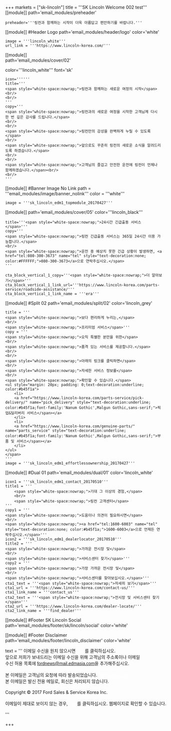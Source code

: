 
+++
markets = ["sk-lincoln"]
title = '''SK Lincoln Welcome 002 test'''
[[module]]
path='email_modules/preheader'


	preheader='''링컨과 함께하는 시작이 더욱 아름답고 편안하기를 바랍니다.'''

[[module]] #Header Logo
path='email_modules/header/logo'
color='white'

	image = '''lincoln_white'''
	url_link = '''https://www.lincoln-korea.com/'''

[[module]]                  
path='email_modules/cover/02'

color='''lincoln_white'''
font='sk'

    icon=''''''
    title='''
    <span style="white-space:nowrap;">링컨과 함께하는 새로운 여정의 시작</span>
    <br/>
    <br/>
    '''
    copy='''
    <span style="white-space:nowrap;">링컨과의 새로운 여정을 시작한 고객님께 다시 한 번 깊은 감사를 드립니다.</span>
    <br/>
    <br/>
    <span style="white-space:nowrap;">링컨만의 감성을 완벽하게 누릴 수 있도록</span>
    <br/>
    <span style="white-space:nowrap;">앞으로도 꾸준히 링컨의 새로운 소식을 알려드리도록 하겠습니다.</span>
    <br/>
    <br/>
    <span style="white-space:nowrap;">고객님의 즐겁고 안전한 운전에 링컨이 언제나 함께하겠습니다.</span><br/>
    <br/>
    '''

[[module]] #Banner Image No Link
path = '''email_modules/image/banner_nolink'''
color = '''white'''

	image = '''sk_lincoln_edm1_topmodule_20170427'''

[[module]]
path='email_modules/cover/05'
color='''lincoln_black'''

	title='''<span style="white-space:nowrap;">24시간 긴급출동 서비스</span>'''
	copy='''
    <span style="white-space:nowrap;">링컨 긴급출동 서비스는 365일 24시간 이용 가능합니다.</span>
    <br/>
    <span style="white-space:nowrap;">운전 중 예상치 못한 긴급 상황이 발생하면, <a href="tel:080-300-3673" name="tel" style="text-decoration:none; color:#FFFFFF;">080-300-3673</a>으로 연락주십시오.</span>
    '''

	cta_block_vertical_1_copy='''<span style="white-space:nowrap;">더 알아보기</span>'''
	cta_block_vertical_1_link_url='''https://www.lincoln-korea.com/parts-service/roadside-assistance/'''
	cta_block_vertical_1_link_name = '''era'''

[[module]] #Split 02
path='email_modules/split/02'
color='lincoln_grey'

    title = '''
    <span style="white-space:nowrap;">보다 편리하게 누리는,</span>
    <br/>
    <span style="white-space:nowrap;">프리미엄 서비스</span>'''
	copy = '''
    <span style="white-space:nowrap;">오직 특별한 분만을 위한</span>
    <br/>
    <span style="white-space:nowrap;">품격 있는 서비스를 제공합니다.</span>
    <br/>
    <br/>
    <span style="white-space:nowrap;">아래의 링크를 클릭하면</span>
    <br/>
    <span style="white-space:nowrap;">자세한 서비스 정보를</span>
    <br/>
    <span style="white-space:nowrap;">확인할 수 있습니다.</span>
	<ul style="margin: 20px; padding: 0;text-decoration:underline; color:#b45f1a">
		<li>
        <a href="https://www.lincoln-korea.com/parts-service/pick-delivery/" name="pick_delivery" style="text-decoration:underline; color:#b45f1a;font-family:'Nanum Gothic',Malgun Gothic,sans-serif;">픽업&딜리버리 서비스</span></a>
        </li>
		<li>
        <a href="https://www.lincoln-korea.com/genuine-parts/" name="parts_service" style="text-decoration:underline; color:#b45f1a;font-family:'Nanum Gothic',Malgun Gothic,sans-serif;">부품 및 서비스</span></a>
        </li>
	</ul>
    </span>
    '''
	image = '''sk_lincoln_edm1_effortlessownership_20170427'''

[[module]] #Dual 01
path='email_modules/dual/01'
color='lincoln_white'

	icon1 = '''sk_lincoln_edm1_contact_20170510'''
	title1 = '''
        <span style="white-space:nowrap;">기대 그 이상의 경험,</span>
        <br/>
        <span style="white-space:nowrap;">링컨 고객센터</span>
    '''
	copy1 = '''
    <span style="white-space:nowrap;">도움이나 의견이 필요하시면</span>
    <br/>
    <span style="white-space:nowrap;"><a href="tel:1600-6003" name="tel" style="text-decoration:none; color:#b45f1a;">1600-6003</a>으로 언제든 연락주십시오.</span>'''
	icon2 = '''sk_lincoln_edm1_dealerlocator_20170510'''
	title2 = '''
    <span style="white-space:nowrap;">가까운 전시장 및</span>
    <br/>
    <span style="white-space:nowrap;">서비스센터 찾기</span>'''
	copy2 = '''
    <span style="white-space:nowrap;">가장 가까운 전시장 및</span>
    <br/>
    <span style="white-space:nowrap;">서비스센터를 찾아보십시오.</span>'''
	cta1_text = '''<span style="white-space:nowrap;">자세히 보기</span>'''
	cta1_url = '''https://www.lincoln-korea.com/contact-us/'''
	cta1_link_name = '''contact_us'''
	cta2_text = '''<span style="white-space:nowrap;">전시장 및 서비스센터 찾기</span>'''
	cta2_url = '''https://www.lincoln-korea.com/dealer-locate/'''
	cta2_link_name = '''find_dealer'''

[[module]] #Footer SK Lincoln Social
path='email_modules/footer/sk/lincoln/social'
color='white'

[[module]] #Footer Disclaimer
path='email_modules/footer/lincoln_disclaimer'
color='white'

 text = '''
<span style="white-space:nowrap;">이메일 수신을 원치 않으시면</span>
<span class="mobile-display-block"></span><a href="<%unsubscribe_link_text%>" style="color:#FFFFFF; text-decoration:underline">여기</a>를 클릭하십시오.</span>
<br/>
<span style="white-space:nowrap;">앞으로 저희가 보내드리는 이메일 수신을 위해 고객님의 주소록이나 이메일</span>
<br/>
<span style="white-space:nowrap;">수신 허용 목록에</span>
<span style="font-family:'Nanum Gothic',Malgun Gothic,sans-serif; text-decoration:underline;">fordnews@mail.edmasia.com</span>을 추가해주십시오.</span>
<br/>
<br/>
<span style="white-space:nowrap;">본 이메일은 고객님의 요청에 따라 발송되었습니다.</span>
<a href="https://www.lincoln-korea.com/privacy/" name="privacy" style="text-decoration:underline; color:#FFFFFF;">개인정보처리방침</a>
<br/>
<span style="white-space:nowrap;">본 이메일은 발신 전용 메일로, 회신은 처리되지 않습니다.</span>
<br/>
<br/>
<span style="white-space:nowrap;">Copyright © 2017 Ford Sales & Service Korea Inc.</span>
<br/>
<br/>
<span style="white-space:nowrap;">이메일이 제대로 보이지 않는 경우,<span class="mobile-display-block"></span>
<a href="<%syslink_message_read url='/public/read_message.jsp'%>" style="color:#FFFFFF; text-decoration:underline">여기</a>를 클릭하십시오. 웹페이지로 확인할 수 있습니다.</span>
<br/>
<br/>
'''

+++
